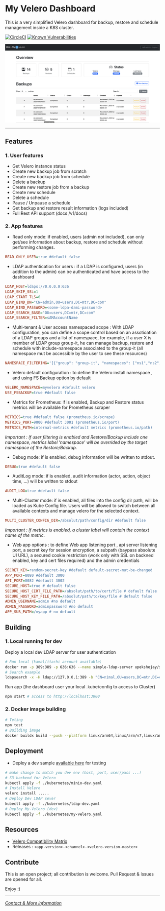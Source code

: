 # My Velero Dashboard

This is a very simplified Velero dashboard for backup, restore and schedule management inside a K8S cluster.

[![CircleCI](https://dl.circleci.com/status-badge/img/gh/mmohamed/velero-dashboard/tree/dev.svg?style=shield)](https://dl.circleci.com/status-badge/redirect/gh/mmohamed/velero-dashboard/tree/dev)
[![Known Vulnerabilities](https://snyk.io/test/github/mmohamed/velero-dashboard/badge.svg)](https://snyk.io/test/github/mmohamed/velero-dashboard)

<img src="doc/home-demo.png" width="900">

---

## Features

### 1. User features

- Get Velero instance status
- Create new backup job from scratch
- Create new backup job from schedule
- Delete a backup
- Create new restore job from a backup
- Create new schedule
- Delete a schedule
- Pause / Unpause a schedule
- Get backup and restore result information (logs included)
- Full Rest API support (docs /v1/docs)

### 2. App features

- Read only mode: if enabled, users (admin not included), can only get/see information about backup, restore and schedule without performing changes.

```ini
READ_ONLY_USER=true #default false
```

- LDAP authentication for users : if a LDAP is configured, users (in addition to the admin) can be authenticated and have access to the dashboard

```ini
LDAP_HOST=ldaps://0.0.0.0:636
LDAP_SKIP_SSL=1
LDAP_START_TLS=0
LDAP_BIND_DN="CN=admin,OU=users,DC=mtr,DC=com"
LDAP_BIND_PASSWORD=<some-ldpa-dami-password>
LDAP_SEARCH_BASE="OU=users,DC=mtr,DC=com"
LDAP_SEARCH_FILTER=sAMAccountName
```

- Multi-tenant & User access namespaced scope : With LDAP configuration, you can define a scope control based on an assotioation of a LDAP groups and a list of namespace, for example, if a user X is member of LDAP group group-it, he can manage backup, restore and schedule with include-namespace associated to the group-it (all namespace mut be accessible by the user to see these resources)

```ini
NAMESPACE_FILTERING='[{"group": "group-it", "namespaces": ["ns1","ns2","ns3"]}]' # json list
```

- Velero default configuration : to define the Velero install namespace , and using FS Backup option by default

```ini
VELERO_NAMESPACE=myvelero #default velero
USE_FSBACKUP=true #default false
```

- Metrics for Prometheus: if is enabled, Backup and Restore status metrics will be available for Prometheus scraper

```ini
METRICS=true #default false (prometheus.io/scrape)
METRICS_PORT=9000 #default 3001 (prometheus.io/port)
METRICS_PATH=internal-metrics #default metrics (prometheus.io/path)
```

_Important : If user filtering is enabled and Restore/Backup include one namespace, metrics label 'namespace' will be overrided by the target namespace of the Restore/Backup._

- Debug mode: if is enabled, debug information will be written to stdout.

```ini
DEBUG=true #default false
```

- AuditLog mode: if is enabled, audit information (actor, action, object time, ...) will be written to stdout

```ini
AUDIT_LOG=true #default false
```

- Multi-Cluster mode: if is enabled, all files into the config dir path, will be loaded as Kube Config file. Users will be allowed to switch between all available contexts and manage velero for the selected context.

```ini
MULTI_CLUSTER_CONFIG_DIR=/absolut/path/config/dir #default false
```

_Important : If metrics is enabled, a cluster label will contain the context name of the metric._

- Web app options : to define Web app listening port , api server listening port, a secret key for session encryption, a subpath (baypass absolute UI URL), a secured cookie restriction (work only with SSL on backned enabled, key and cert files required) and the admin credentials

```ini
SECRET_KEY=random-secret-key #default default-secret-mut-be-changed
APP_PORT=8080 #default 3000
API_PORT=8082 #default 3002
SECURE_HOST=true # default false
SECURE_HOST_CERT_FILE_PATH=/absolut/path/to/cert/file # default false
SECURE_HOST_KEY_FILE_PATH=/absolut/path/to/key/file # default false
ADMIN_USERNAME=admin #no default
ADMIN_PASSWORD=adminpassword #no default
APP_SUB_PATH=/myapp # no default
```

## Building

### 1. Local running for dev

Deploy a local dev LDAP server for user authentication

```bash
# Run local (kamal/itachi account available)
docker run -p 389:389 -p 636:636 --name simple-ldap-server upekshejay/simple-ldap-test-server
# Search example
ldapsearch -x -H ldap://127.0.0.1:389 -b "CN=nimal,OU=users,DC=mtr,DC=com" -D "CN=admin,OU=users,DC=mtr,DC=com" -W
```

Run app (the dashboard user your local .kube/config to access to Cluster)

```bash
npm start # access to http://localhost:3000
```

### 2. Docker image building

```bash
# Teting
npm test
# Building image
docker buildx build --push --platform linux/arm64,linux/arm/v7,linux/amd64 --tag medinvention/my-velero-dashboard:dev .
```

## Deployment

- Deploy a dev sample [available here](kubernetes) for testing

```bash
# make change to match you dev env (host, port, user/pass ...)
# S3 backend for Velero
kubectl apply -f ./kubernetes/minio-dev.yaml
# Install Velero
velero install .....
# Deploy Dev LDAP sever
kubectl apply -f ./kubernetes/ldap-dev.yaml
# Deploy My-Velero (dev)
kubectl apply -f ./kubernetes/my-velero.yaml
```

## Resources

- [Velero Compatibility Matrix](https://github.com/vmware-tanzu/velero#velero-compatibility-matrix)
- Releases : `<app-version>-<channel>-<velero-version-master>`

## Contribute

This is an open project; all contribution is welcome. Pull Request & Issues are opened for all.

Enjoy :)

---

[_Contact & More information_](https://blog.medinvention.dev)
